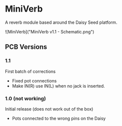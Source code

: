 # MiniVerb
A reverb module based around the Daisy Seed platform.

![MiniVerb]("MiniVerb v1.1 - Schematic.png")

## PCB Versions

### 1.1
First batch of corrections
- Fixed pot connections
- Make IN(R) use IN(L) when no jack is inserted.


### 1.0 (not working)
Initial release (does not work out of the box)
- Pots connected to the wrong pins on the Daisy

